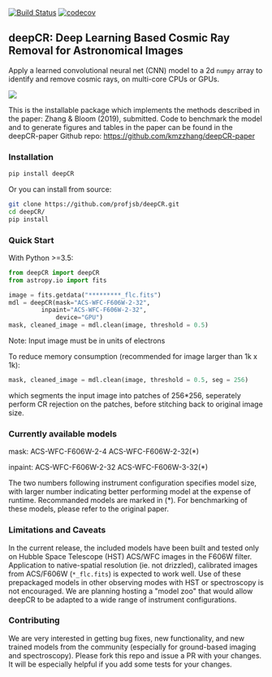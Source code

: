 [![Build Status](https://travis-ci.com/profjsb/deepCR.svg?token=baKtC9yCzzwzzqM9ihAX&branch=master)](https://travis-ci.com/profjsb/deepCR) [![codecov](https://codecov.io/gh/profjsb/deepCR/branch/master/graph/badge.svg?token=SIwJFmKJqr)](https://codecov.io/gh/profjsb/deepCR)

## deepCR: Deep Learning Based Cosmic Ray Removal for Astronomical Images

Apply a learned convolutional neural net (CNN) model to a 2d `numpy` array to identify and remove cosmic rays, on multi-core CPUs or GPUs.

<img src="https://raw.githubusercontent.com/profjsb/deepCR/master/imgs/postage-sm.jpg" wdith="90%">


This is the installable package which implements the methods described in the paper: Zhang & Bloom (2019), submitted. Code to benchmark the model and to generate figures and tables in the paper can be found in the deepCR-paper Github repo: https://github.com/kmzzhang/deepCR-paper

### Installation

```bash
pip install deepCR
```

Or you can install from source:

```bash
git clone https://github.com/profjsb/deepCR.git
cd deepCR/
pip install
```

### Quick Start

With Python >=3.5:

```python
from deepCR import deepCR
from astropy.io import fits

image = fits.getdata("*********_flc.fits")
mdl = deepCR(mask="ACS-WFC-F606W-2-32",
	     inpaint="ACS-WFC-F606W-2-32",
             device="GPU")
mask, cleaned_image = mdl.clean(image, threshold = 0.5)
```
Note:
Input image must be in units of electrons

To reduce memory consumption (recommended for image larger than 1k x 1k):
```python
mask, cleaned_image = mdl.clean(image, threshold = 0.5, seg = 256)
```
which segments the input image into patches of 256*256, seperately perform CR rejection on the patches, before stitching back to original image size.

### Currently available models

mask: ACS-WFC-F606W-2-4
      ACS-WFC-F606W-2-32(*)

inpaint: ACS-WFC-F606W-2-32
         ACS-WFC-F606W-3-32(*)

The two numbers following instrument configuration specifies model size, with larger number indicating better performing model at the expense of runtime. Recommanded models are marked in (*). For benchmarking of these models, please refer to the original paper.

### Limitations and Caveats

In the current release, the included models have been built and tested only on Hubble Space Telescope (HST) ACS/WFC images in the F606W filter. Application to native-spatial resolution (ie. not drizzled), calibrated images from ACS/F606W (`*_flc.fits`) is expected to work well. Use of these prepackaged models in other observing modes with HST or spectroscopy is not encouraged. We are planning hosting a "model zoo" that would allow deepCR to be adapted to a wide range of instrument configurations.

### Contributing

We are very interested in getting bug fixes, new functionality, and new trained models from the community (especially for ground-based imaging and spectroscopy). Please fork this repo and issue a PR with your changes. It will be especially helpful if you add some tests for your changes.

